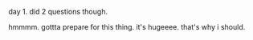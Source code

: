 day 1. 
did 2 questions though. 

hmmmm. gottta prepare for this thing. it's hugeeee. that's why i should. 